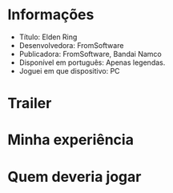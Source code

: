 ---
---

# Informações 
- Título: Elden Ring
- Desenvolvedora: FromSoftware
- Publicadora: FromSoftware, Bandai Namco
- Disponível em português: Apenas legendas.
- Joguei em que dispositivo: PC

# Trailer


# Minha experiência


# Quem deveria jogar

